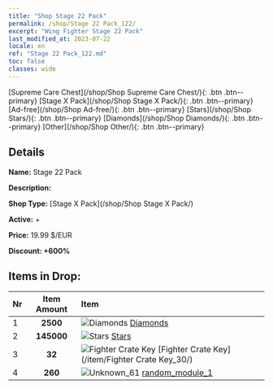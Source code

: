 ```yaml
---
title: "Shop Stage 22 Pack"
permalink: /shop/Stage 22 Pack_122/
excerpt: "Wing Fighter Stage 22 Pack"
last_modified_at: 2023-07-22
locale: en
ref: "Stage 22 Pack_122.md"
toc: false
classes: wide
---
```



  [Supreme Care Chest](/shop/Shop Supreme Care Chest/){: .btn .btn--primary}   [Stage X Pack](/shop/Shop Stage X Pack/){: .btn .btn--primary}   [Ad-free](/shop/Shop Ad-free/){: .btn .btn--primary}   [Stars](/shop/Shop Stars/){: .btn .btn--primary}   [Diamonds](/shop/Shop Diamonds/){: .btn .btn--primary}   [Other](/shop/Shop Other/){: .btn .btn--primary} 

## Details

 **Name:** Stage 22 Pack 

 **Description:** 

 **Shop Type:** [Stage X Pack](/shop/Shop Stage X Pack/)

 **Active:** + 

 **Price:** 19.99 $/EUR 

 **Discount: +600%** 

## Items in Drop:

  |  Nr | Item Amount  |       Item       |
  |:----|:------------:|:-----------------|
  | 1 | **2500**  | ![Diamonds](/images/item/Diamonds_p.png) [Diamonds](/item/Diamonds_15/) | 
  | 2 | **145000**  | ![Stars](/images/item/Stars_p.png) [Stars](/item/Stars_2/) | 
  | 3 | **32**  | ![Fighter Crate Key](/images/item/Fighter_Crate_Key_p.png) [Fighter Crate Key](/item/Fighter Crate Key_30/) | 
  | 4 | **260**  | ![Unknown_61](/images/item/random_module_1_p.png) [random_module_1](/item/random_module_1_61/) | 

